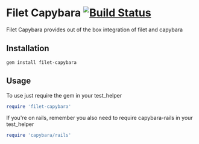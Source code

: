 # Filet Capybara [![Build Status](http://travis-ci.org/xing/filet.png)](http://travis-ci.org/xing/filet)

Filet Capybara provides out of the box integration of filet and capybara

## Installation

    gem install filet-capybara

## Usage

To use just require the gem in your test_helper

```ruby
require 'filet-capybara'
```

If you're on rails, remember you also need to require capybara-rails in your test_helper

```ruby
require 'capybara/rails'
```